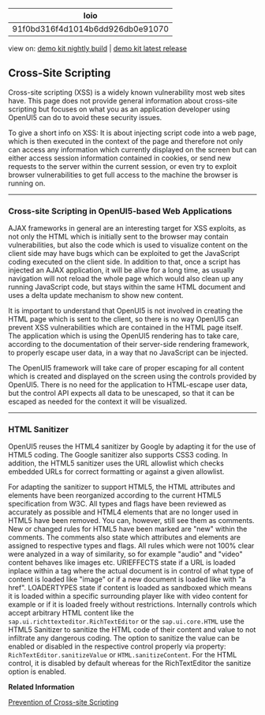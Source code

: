 <!-- loio91f0bd316f4d1014b6dd926db0e91070 -->

| loio |
| -----|
| 91f0bd316f4d1014b6dd926db0e91070 |

<div id="loio">

view on: [demo kit nightly build](https://openui5nightly.hana.ondemand.com/#/topic/91f0bd316f4d1014b6dd926db0e91070) | [demo kit latest release](https://openui5.hana.ondemand.com/#/topic/91f0bd316f4d1014b6dd926db0e91070)</div>

## Cross-Site Scripting

Cross-site scripting \(XSS\) is a widely known vulnerability most web sites have. This page does not provide general information about cross-site scripting but focuses on what you as an application developer using OpenUI5 can do to avoid these security issues.

To give a short info on XSS: It is about injecting script code into a web page, which is then executed in the context of the page and therefore not only can access any information which currently displayed on the screen but can either access session information contained in cookies, or send new requests to the server within the current session, or even try to exploit browser vulnerabilities to get full access to the machine the browser is running on.

***

<a name="loio91f0bd316f4d1014b6dd926db0e91070__section_04390290F9604EFFB4DB3019FA3E9F73"/>

### Cross-site Scripting in OpenUI5-based Web Applications

AJAX frameworks in general are an interesting target for XSS exploits, as not only the HTML which is initially sent to the browser may contain vulnerabilities, but also the code which is used to visualize content on the client side may have bugs which can be exploited to get the JavaScript coding executed on the client side. In addition to that, once a script has injected an AJAX application, it will be alive for a long time, as usually navigation will not reload the whole page which would also clean up any running JavaScript code, but stays within the same HTML document and uses a delta update mechanism to show new content.

It is important to understand that OpenUI5 is not involved in creating the HTML page which is sent to the client, so there is no way OpenUI5 can prevent XSS vulnerabilities which are contained in the HTML page itself. The application which is using the OpenUI5 rendering has to take care, according to the documentation of their server-side rendering framework, to properly escape user data, in a way that no JavaScript can be injected.

The OpenUI5 framework will take care of proper escaping for all content which is created and displayed on the screen using the controls provided by OpenUI5. There is no need for the application to HTML-escape user data, but the control API expects all data to be unescaped, so that it can be escaped as needed for the context it will be visualized.

***

<a name="loio91f0bd316f4d1014b6dd926db0e91070__section_fdr_tzl_xcb"/>

### HTML Sanitizer

OpenUI5 reuses the HTML4 sanitizer by Google by adapting it for the use of HTML5 coding. The Google sanitizer also supports CSS3 coding. In addition, the HTML5 sanitizer uses the URL allowlist which checks embedded URLs for correct formatting or against a given allowlist.

For adapting the sanitizer to support HTML5, the HTML attributes and elements have been reorganized according to the current HTML5 specification from W3C. All types and flags have been reviewed as accurately as possible and HTML4 elements that are no longer used in HTML5 have been removed. You can, however, still see them as comments. New or changed rules for HTML5 have been marked are "new" within the comments. The comments also state which attributes and elements are assigned to respective types and flags. All rules which were not 100% clear were analyzed in a way of similarity, so for example "audio" and "video" content behaves like images etc. URIEFFECTS state if a URL is loaded inplace within a tag where the actual document is in control of what type of content is loaded like "image" or if a new document is loaded like with "a href". LOADERTYPES state if content is loaded as sandboxed which means it is loaded within a specific surrounding player like with video content for example or if it is loaded freely without restrictions. Internally controls which accept arbitrary HTML content like the `sap.ui.richttexteditor.RichTextEditor` or the `sap.ui.core.HTML` use the HTML5 Sanitizer to sanitize the HTML code of their content and value to not infiltrate any dangerous coding. The option to sanitize the value can be enabled or disabled in the respective control properly via property: `RichTextEditor.sanitizeValue` or `HTML.sanitizeContent`. For the HTML control, it is disabled by default whereas for the RichTextEditor the sanitize option is enabled.

**Related Information**  


[Prevention of Cross-site Scripting](Prevention_of_Cross_site_Scripting_4de64e2.md "Cross-site scripting (XSS) can be prevented by ensuring that it is not possible to inject script code into an application page that runs in a browser.")

